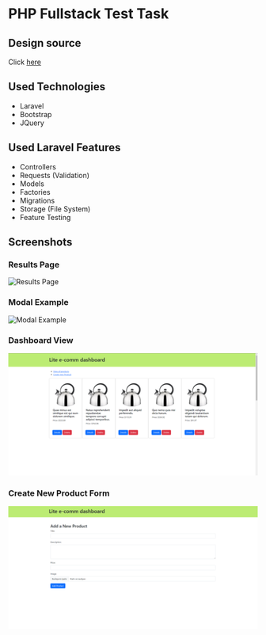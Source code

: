 # PHP Fullstack Test Task

## Design source
Click [here](https://dribbble.com/shots/1452671-La-Shoopa-eCommerce-Template)

## Used Technologies
- Laravel
- Bootstrap
- JQuery

## Used Laravel Features
- Controllers
- Requests (Validation)
- Models
- Factories
- Migrations
- Storage (File System)
- Feature Testing

## Screenshots

### Results Page
![Results Page](results/index.gif)

### Modal Example
![Modal Example](results/modal.gif)

### Dashboard View
![Dashboard View](results/dashboard.png)

### Create New Product Form
![Create New Product Form](results/create-new-product.png)
